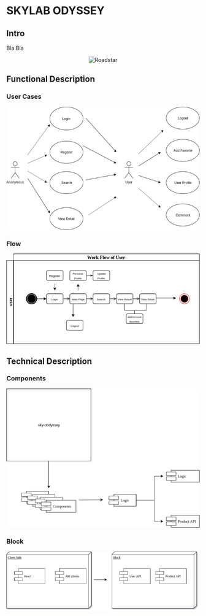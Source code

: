 # SKYLAB ODYSSEY

## Intro

Bla Bla

<center>


![Roadstar](https://media.giphy.com/media/l4pTfBQTLOecArqSs/giphy.gif)


</center>

## Functional Description

### User Cases

![User Cases](./user-cases.jpg)

### Flow

![Flow](./flow.jpg)


## Technical Description

### Components

![components](./components.jpg)

### Block

![block](./block.jpg)

